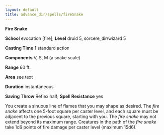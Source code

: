```yaml
---
layout: default
title: advance_dir/spells/fireSnake
---
```

 **Fire Snake**

**School** evocation [fire]; **Level** druid 5, sorcere_dir/wizard 5

**Casting Time** 1 standard action

**Components** V, S, M (a snake scale)

**Range** 60 ft.

**Area** see text

**Duration** instantaneous

**Saving Throw** Reflex half; **Spell Resistance** yes

You create a sinuous line of flames that you may shape as desired. The _fire snake_ affects one 5-foot square per caster level, and each square must be adjacent to the previous square, starting with you. The _fire snake_ may not extend beyond its maximum range. Creatures in the path of the _fire snake_ take 1d6 points of fire damage per caster level (maximum 15d6).

